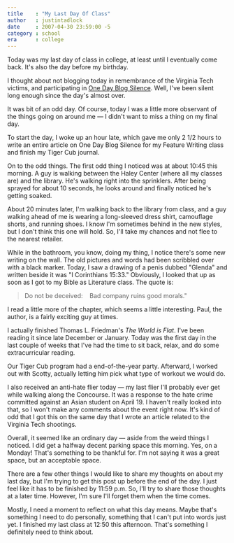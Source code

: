 ```yaml
---
title    : "My Last Day Of Class"
author   : justintadlock
date     : 2007-04-30 23:59:00 -5
category : school
era      : college
---
```


Today was my last day of class in college, at least until I eventually come back.  It's also the day before my birthday.

I thought about not blogging today in remembrance of the Virginia Tech victims, and participating in <a href="http://onedayblogsilence.com" title="One Day Blog Silence"> One Day Blog Silence</a>.  Well, I've been silent long enough since the day's almost over.

It was bit of an odd day.  Of course, today I was a little more observant of the things going on around me &mdash; I didn't want to miss a thing on my final day.

To start the day, I woke up an hour late, which gave me only 2 1/2 hours to write an entire article on One Day Blog Silence for my Feature Writing class and finish my Tiger Cub journal.

On to the odd things.  The first odd thing I noticed was at about 10:45 this morning.  A guy is walking between the Haley Center (where all my classes are) and the library.  He's walking right into the sprinklers.  After being sprayed for about 10 seconds, he looks around and finally noticed he's getting soaked.

About 20 minutes later, I'm walking back to the library from class, and a guy walking ahead of me is wearing a long-sleeved dress shirt, camouflage shorts, and running shoes.  I know I'm sometimes behind in the new styles, but I don't think this one will hold.  So, I'll take my chances and not flee to the nearest retailer.

While in the bathroom, you know, doing my thing, I notice there's some new writing on the wall.  The old pictures and words had been scribbled over with a black marker.  Today, I saw a drawing of a penis dubbed "Glenda" and written beside it was "I Corinthians 15:33."  Obviously, I looked that up as soon as I got to my Bible as Literature class.  The quote is:

> Do not be deceived:
> &nbsp;&nbsp;&nbsp;Bad company ruins good morals."

I read a little more of the chapter, which seems a little interesting.  Paul, the author, is a fairly exciting guy at times.

I actually finished Thomas L. Friedman's <em> The World is Flat</em>.  I've been reading it since late December or January.  Today was the first day in the last couple of weeks that I've had the time to sit back, relax, and do some extracurricular reading.

Our Tiger Cub program had a end-of-the-year party.  Afterward, I worked out with Scotty, actually letting him pick what type of workout we would do.

I also received an anti-hate flier today &mdash; my last flier I'll probably ever get while walking along the Concourse.  It was a response to the hate crime committed against an Asian student on April 19.  I haven't really looked into that, so I won't make any comments about the event right now.  It's kind of odd that I got this on the same day that I wrote an article related to the Virginia Tech shootings.

Overall, it seemed like an ordinary day &mdash; aside from the weird things I noticed.  I did get a halfway decent parking space this morning.  Yes, on a Monday!  That's something to be thankful for.  I'm not saying it was a great space, but an acceptable space.

There are a few other things I would like to share my thoughts on about my last day, but I'm trying to get this post up before the end of the day.  I just feel like it has to be finished by 11:59 p.m.  So, I'll try to share those thoughts at a later time.  However, I'm sure I'll forget them when the time comes.

Mostly, I need a moment to reflect on what this day means.  Maybe that's something I need to do personally, something that I can't put into words just yet.  I finished my last class at 12:50 this afternoon.  That's something I definitely need to think about.
